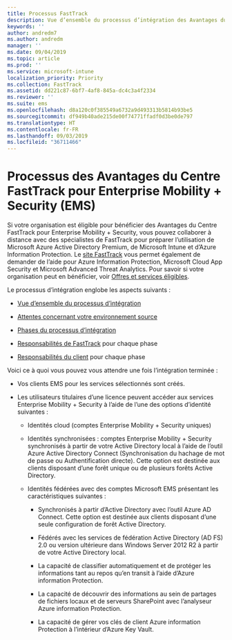 ```yaml
---
title: Processus FastTrack
description: Vue d’ensemble du processus d’intégration des Avantages du Centre FastTrack
keywords: ''
author: andredm7
ms.author: andredm
manager: ''
ms.date: 09/04/2019
ms.topic: article
ms.prod: ''
ms.service: microsoft-intune
localization_priority: Priority
ms.collection: FastTrack
ms.assetid: dd221c87-6bf7-4af8-845a-dc4c3a4f2334
ms.reviewer: ''
ms.suite: ems
ms.openlocfilehash: d8a120c0f385549a6732a9d493313b5814b93be5
ms.sourcegitcommit: df949b40ade215de00f74771ffadf0d3be0de797
ms.translationtype: HT
ms.contentlocale: fr-FR
ms.lasthandoff: 09/03/2019
ms.locfileid: "36711466"
---
```

# <a name="fasttrack-center-benefit-process-for-enterprise-mobility--security-ems"></a>Processus des Avantages du Centre FastTrack pour Enterprise Mobility + Security (EMS)
Si votre organisation est éligible pour bénéficier des Avantages du Centre FastTrack pour Enterprise Mobility + Security, vous pouvez collaborer à distance avec des spécialistes de FastTrack pour préparer l’utilisation de Microsoft Azure Active Directory Premium, de Microsoft Intune et d’Azure Information Protection. Le [site FastTrack](https://www.microsoft.com/fasttrack/microsoft-365/ems) vous permet également de demander de l’aide pour Azure Information Protection, Microsoft Cloud App Security et Microsoft Advanced Threat Analytics. Pour savoir si votre organisation peut en bénéficier, voir [Offres et services éligibles](M365-eligible-services-and-plans.md).


Le processus d’intégration englobe les aspects suivants :

-   [Vue d’ensemble du processus d’intégration](EMS-fasttrack-benefit-overview.md)

-   [Attentes concernant votre environnement source](EMS-source-environment-expectations.md)

-   [Phases du processus d’intégration](EMS-onboarding-phases.md)

-   [Responsabilités de FastTrack](EMS-fasttrack-responsibilities.md) pour chaque phase

-   [Responsabilités du client](EMS-your-responsibilities.md) pour chaque phase

Voici ce à quoi vous pouvez vous attendre une fois l’intégration terminée :

-   Vos clients EMS pour les services sélectionnés sont créés.

-   Les utilisateurs titulaires d’une licence peuvent accéder aux services Enterprise Mobility + Security à l’aide de l’une des options d’identité suivantes :

    -   Identités cloud (comptes Enterprise Mobility + Security uniques)

    -   Identités synchronisées : comptes Enterprise Mobility + Security synchronisés à partir de votre Active Directory local à l’aide de l’outil Azure Active Directory Connect (Synchronisation du hachage de mot de passe ou Authentification directe). Cette option est destinée aux clients disposant d’une forêt unique ou de plusieurs forêts Active Directory.

    -   Identités fédérées avec des comptes Microsoft EMS présentant les caractéristiques suivantes :

        -   Synchronisés à partir d’Active Directory avec l’outil Azure AD Connect. Cette option est destinée aux clients disposant d’une seule configuration de forêt Active Directory.

        -   Fédérés avec les services de fédération Active Directory (AD FS) 2.0 ou version ultérieure dans Windows Server 2012 R2 à partir de votre Active Directory local.

        -   La capacité de classifier automatiquement et de protéger les informations tant au repos qu’en transit à l’aide d’Azure information Protection. 

        -   La capacité de découvrir des informations au sein de partages de fichiers locaux et de serveurs SharePoint avec l’analyseur Azure information Protection. 

        -   La capacité de gérer vos clés de client Azure information Protection à l’intérieur d’Azure Key Vault. 
